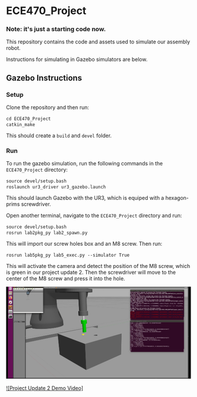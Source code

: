 # ECE470_Project
### Note: it's just a starting code now.

This repository contains the code and assets used to simulate our assembly robot.

Instructions for simulating in Gazebo simulators are below.

## Gazebo Instructions
### Setup
Clone the repository and then run:
```
cd ECE470_Project
catkin_make
```

This should create a `build` and `devel` folder.

### Run
To run the gazebo simulation, run the following commands in the `ECE470_Project` directory:
```
source devel/setup.bash
roslaunch ur3_driver ur3_gazebo.launch
```

This should launch Gazebo with the UR3, which is equiped with a hexagon-prims screwdriver.

Open another terminal, navigate to the `ECE470_Project` directory and run:

```
source devel/setup.bash
rosrun lab2pkg_py lab2_spawn.py
```
This will import our screw holes box and an M8 screw. Then run:

```
rosrun lab5pkg_py lab5_exec.py --simulator True
```
This will activate the camera and detect the position of the M8 screw, which is green in our project update 2. Then the screwdriver will move to the center of the M8 screw and press it into the hole.

![Demo figure](https://github.com/D-YF/ECE470_Project/blob/main/figures/Project_Update_2_Demo.png)

[![Project Update 2 Demo Video]](https://www.youtube.com/watch?v=_X1AaCBlG8U)
